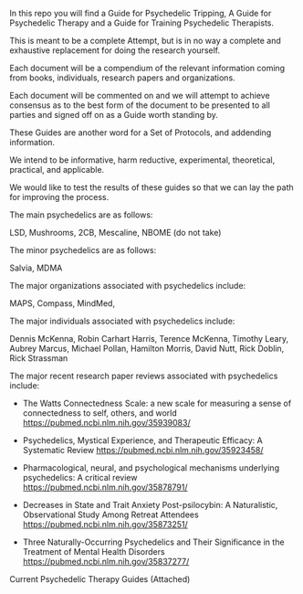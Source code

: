 In this repo you will find a Guide for Psychedelic Tripping, A Guide for Psychedelic Therapy and a Guide for Training Psychedelic Therapists.

This is meant to be a complete Attempt, but is in no way a complete and exhaustive replacement for doing the research yourself.

Each document will be a compendium of the relevant information coming from books, individuals, research papers and organizations.

Each document will be commented on and we will attempt to achieve consensus as to the best form of the document to be presented to all parties and signed off on as a Guide worth standing by.

These Guides are another word for a Set of Protocols, and addending information.

We intend to be informative, harm reductive, experimental, theoretical, practical, and applicable.

We would like to test the results of these guides so that we can lay the path for improving the process.










The main psychedelics are as follows:

LSD, Mushrooms, 2CB, Mescaline, NBOME (do not take)


The minor psychedelics are as follows:

Salvia, MDMA







The major organizations associated with psychedelics include:

MAPS, Compass, MindMed,



The major individuals associated with psychedelics include:

Dennis McKenna, Robin Carhart Harris, Terence McKenna, Timothy Leary, Aubrey Marcus, Michael Pollan, Hamilton Morris, David Nutt, Rick Doblin, Rick Strassman









The major recent research paper reviews associated with psychedelics include:


- The Watts Connectedness Scale: a new scale for measuring a sense of connectedness to self, others, and world
https://pubmed.ncbi.nlm.nih.gov/35939083/

- Psychedelics, Mystical Experience, and Therapeutic Efficacy: A Systematic Review
https://pubmed.ncbi.nlm.nih.gov/35923458/

- Pharmacological, neural, and psychological mechanisms underlying psychedelics: A critical review
https://pubmed.ncbi.nlm.nih.gov/35878791/

- Decreases in State and Trait Anxiety Post-psilocybin: A Naturalistic, Observational Study Among Retreat Attendees
https://pubmed.ncbi.nlm.nih.gov/35873251/

- Three Naturally-Occurring Psychedelics and Their Significance in the Treatment of Mental Health Disorders
https://pubmed.ncbi.nlm.nih.gov/35837277/








Current Psychedelic Therapy Guides
(Attached)